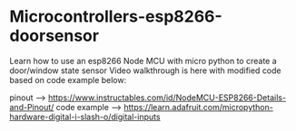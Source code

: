 # Microcontrollers-esp8266-doorsensor

Learn how to use an esp8266 Node MCU with micro python to create a door/window state sensor
Video walkthrough is here with modified code based on code example below: 

pinout --> https://www.instructables.com/id/NodeMCU-ESP8266-Details-and-Pinout/
code example --> https://learn.adafruit.com/micropython-hardware-digital-i-slash-o/digital-inputs
